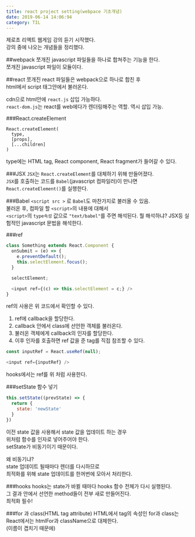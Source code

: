 ```yaml
---
title: react project setting(webpace 기초개념)
date: 2019-06-14 14:06:94
category: TIL
---
```


제로초 리액트 웹게임 강의 듣기 시작했다.  
강의 중에 나오는 개념들을 정리했다.  

##webpack
쪼개진 javascript 파일들을 하나로 합쳐주는 기능을 한다.  
쪼개진 javascript 파일이 모듈이다.  

##react 
쪼개진 react 파일들은 webpack으로 하나로 합친 후  
html에서 script 태그안에서 불러온다.  
  
cdn으로 html안에 `react.js` 삽입 가능하다.  
`react-dom.js`는 react를 web에다가 렌더링해주는 역할. 역시 삽입 가능.  

###React.createElement

```js{2}
React.createElement(
  type,
  [props],
  [...children]
)
```

type에는 HTML tag, React component, React fragment가 들어갈 수 있다.  

###JSX
`JSX`는 `React.createElement`를 대체하기 위해 만들어졌다.  
`JSX`를 호출하는 코드를 `Babel`(javascript 컴파일러)이 만나면  
`React.createElement()`를 실행한다.  

###Babel
`<script src >` 로 `Babel`도 마찬가지로 불러올 수 있음.  
불러온 후, 컴파일 할 `<script>`의 내용에 대해서  
 `<script>`의 `type속성` 값으로 `"text/babel"`를 주면 해석된다.
 뭘 해석하냐? JSX등 실험적인 javascript 문법을 해석한다.  
 
###ref

```js
class Something extends React.Component {
  onSubmit = (e) => {
    e.preventDefault();
    this.selectElement.focus();
  }

  selectElement;

  <input ref={(c) => this.selectElement = c;} />
}
```

ref의 사용은 위 코드에서 확인할 수 있다.  

1. ref에 callback을 할당한다.  
2. callback 안에서 class에 선언한 객체를 불러온다.
3. 불러온 객체에게 callback의 인자를 할당한다.
4. 이후 인자를 호출하면 ref 값을 준 tag를 직접 참조할 수 있다.

```js
const inputRef = React.useRef(null);

<input ref={inputRef} />
```

hooks에서는 ref를 위 처럼 사용한다.  

###setState 함수 넣기

```js
this.setState((prevState) => {
  return {
    state: 'newState'
  }
})
```
  
이전 state 값을 사용해서 state 값을 업데이트 하는 경우  
위처럼 함수를 인자로 넣어주어야 한다.  
setState가 비동기이기 때문이다.  
  
왜 비동기냐?  
state 업데이트 될때마다 렌더를 다시하므로  
최적화를 위해 state 업데이트를 한꺼번에 모아서 처리한다.  


###hooks
hooks는 state가 바뀔 때마다 hooks 함수 전체가 다시 실행된다.  
그 결과 안에서 선언한 method들이 전부 새로 만들어진다.  
최적화 필수!

###for 과 class(HTML tag attribute)
HTML에서 tag의 속성인 for과 class는  
React에서는 htmlFor과 className으로 대체한다.  
(이름이 겹치기 때문에)

